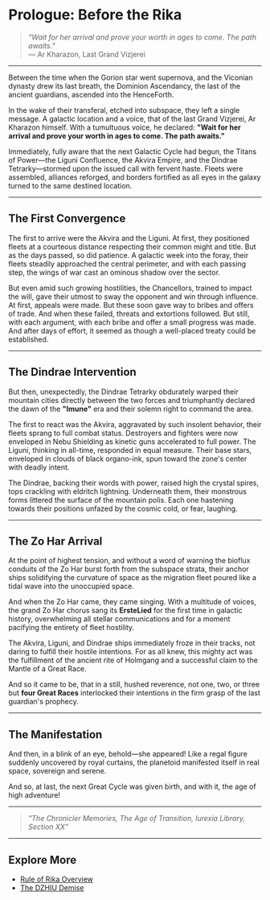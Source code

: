 # Prologue: Before the Rika

> *"Wait for her arrival and prove your worth in ages to come. The path awaits."*  
> — Ar Kharazon, Last Grand Vizjerei

---

Between the time when the Gorion star went supernova, and the Viconian dynasty drew its last breath, the Dominion Ascendancy, the last of the ancient guardians, ascended into the HenceForth.

In the wake of their transferal, etched into subspace, they left a single message. A galactic location and a voice, that of the last Grand Vizjerei, Ar Kharazon himself. With a tumultuous voice, he declared: **"Wait for her arrival and prove your worth in ages to come. The path awaits."**

Immediately, fully aware that the next Galactic Cycle had begun, the Titans of Power—the Liguni Confluence, the Akvira Empire, and the Dindrae Tetrarky—stormed upon the issued call with fervent haste. Fleets were assembled, alliances reforged, and borders fortified as all eyes in the galaxy turned to the same destined location.

---

## The First Convergence

The first to arrive were the Akvira and the Liguni. At first, they positioned fleets at a courteous distance respecting their common might and title. But as the days passed, so did patience. A galactic week into the foray, their fleets steadily approached the central perimeter, and with each passing step, the wings of war cast an ominous shadow over the sector.

But even amid such growing hostilities, the Chancellors, trained to impact the will, gave their utmost to sway the opponent and win through influence. At first, appeals were made. But these soon gave way to bribes and offers of trade. And when these failed, threats and extortions followed. But still, with each argument, with each bribe and offer a small progress was made. And after days of effort, it seemed as though a well-placed treaty could be established.

---

## The Dindrae Intervention

But then, unexpectedly, the Dindrae Tetrarky obdurately warped their mountain cities directly between the two forces and triumphantly declared the dawn of the **"Imune"** era and their solemn right to command the area.

The first to react was the Akvira, aggravated by such insolent behavior, their fleets sprang to full combat status. Destroyers and fighters were now enveloped in Nebu Shielding as kinetic guns accelerated to full power. The Liguni, thinking in all-time, responded in equal measure. Their base stars, enveloped in clouds of black organo-ink, spun toward the zone's center with deadly intent.

The Dindrae, backing their words with power, raised high the crystal spires, tops crackling with eldritch lightning. Underneath them, their monstrous forms littered the surface of the mountain polis. Each one hastening towards their positions unfazed by the cosmic cold, or fear, laughing.

---

## The Zo Har Arrival

At the point of highest tension, and without a word of warning the bioflux conduits of the Zo Har burst forth from the subspace strata, their anchor ships solidifying the curvature of space as the migration fleet poured like a tidal wave into the unoccupied space.

And when the Zo Har came, they came singing. With a multitude of voices, the grand Zo Har chorus sang its **ErsteLied** for the first time in galactic history, overwhelming all stellar communications and for a moment pacifying the entirety of fleet hostility.

The Akvira, Liguni, and Dindrae ships immediately froze in their tracks, not daring to fulfill their hostile intentions. For as all knew, this mighty act was the fulfillment of the ancient rite of Holmgang and a successful claim to the Mantle of a Great Race.

And so it came to be, that in a still, hushed reverence, not one, two, or three but **four Great Races** interlocked their intentions in the firm grasp of the last guardian's prophecy.

---

## The Manifestation

And then, in a blink of an eye, behold—she appeared! Like a regal figure suddenly uncovered by royal curtains, the planetoid manifested itself in real space, sovereign and serene.

And so, at last, the next Great Cycle was given birth, and with it, the age of high adventure!

---

> *"The Chronicler Memories, The Age of Transition, Iurexia Library, Section XX"*

---

## Explore More

- [Rule of Rika Overview](rule-of-rika.md)
- [The DZHIU Demise](01-the-dzhiu-demise.md)
